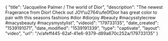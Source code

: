 {
    "title": "Jacqueline Palmer \/ The world of Dior",
    "description": "The newest Fragerance from Dior! Check out JOY\u2764\ufe0fDior has great color to pair with this seasons fashions #dior #diorjoy #beauty #macysstylecrew #macysbeauty #macysmystylist",
    "videoid": "179733135",
    "date_created": "1539191071",
    "date_modified": "1539191339",
    "type": "captivate",
    "layout": "video",
    "url": "\/v\/afeff445-62af-41e6-9379-d89a670c252a\/179733135"
}